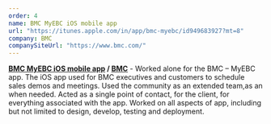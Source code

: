```yaml
---
order: 4
name: BMC MyEBC iOS mobile app
url: "https://itunes.apple.com/in/app/bmc-myebc/id949683927?mt=8"
company: BMC
companySiteUrl: "https://www.bmc.com/"
---
```


**[BMC MyEBC iOS mobile app](https://itunes.apple.com/in/app/bmc-myebc/id949683927?mt=8) /  [BMC](https://www.bmc.com/)** - Worked alone for the BMC – MyEBC app. The iOS app used for BMC executives and customers to schedule sales demos and meetings. Used the community as an extended team,as an when needed. Acted as a single point of contact, for the client, for everything associated with the app. Worked on all aspects of app, including but not limited to design, develop, testing and deployment.